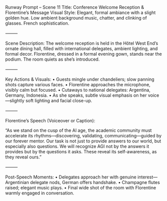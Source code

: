 Runway Prompt – Scene 11
Title: Conference Welcome Reception & Florentine’s Message
Visual Style: Elegant, formal ambiance with a slight golden hue. Low ambient background music, chatter, and clinking of glasses. French sophistication.

⸻

Scene Description:
The welcome reception is held in the Hôtel West End’s ornate dining hall, filled with international delegates, ambient lighting, and formal decor. Florentine, dressed in a formal evening gown, stands near the podium. The room quiets as she’s introduced.

⸻

Key Actions & Visuals:
	•	Guests mingle under chandeliers; slow panning shots capture various faces.
	•	Florentine approaches the microphone, visibly calm but focused.
	•	Cutaways to national delegates: Argentina, Germany, Indonesia.
	•	As she speaks, subtle visual emphasis on her voice—slightly soft lighting and facial close-up.

⸻

Florentine’s Speech (Voiceover or Caption):

“As we stand on the cusp of the AI age, the academic community must accelerate its rhythms—discovering, validating, communicating—guided by our forever mentor.
Our task is not just to provide answers to our world, but especially also questions.
We will recognize AGI not by the answers it provides but by the questions it asks. These reveal its self-awareness, as they reveal ours.”

⸻

Post-Speech Moments:
	•	Delegates approach her with genuine interest—Argentinian delegate nods, German offers handshake.
	•	Champagne flutes raised; elegant music plays.
	•	Final wide shot of the room with Florentine warmly engaged in conversation.
